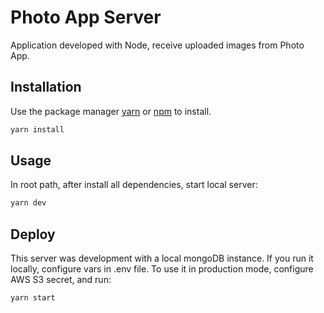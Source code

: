 # Photo App Server

Application developed with Node, receive uploaded images from Photo App.

## Installation

Use the package manager [yarn](https://yarnpkg.com/) or [npm](https://www.npmjs.com/) to install.

```bash
yarn install
```

## Usage

In root path, after install all dependencies, start local server:

```bash
yarn dev
```

## Deploy

This server was development with a local mongoDB instance. If you run it locally, configure vars in .env file. To use it in production mode, configure AWS S3 secret, and run:

```bash
yarn start
```
